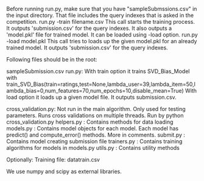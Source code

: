 Before running run.py, make sure that you have "sampleSubmssions.csv" in the input directory. That file includes the query indexes that is asked in the competition.
		run.py -train filename.csv
			This call starts the training process.
			It outputs 'submission.csv' for the query indexes.
			It also outputs a 'model.pkl' file for trained model. It can be loaded using -load option.
		run.py -load model.pkl
			This call tries to loads up the given model.pkl for an already trained model. It outputs 'submission.csv' for the query indexes.


Following files should be in the root:

sampleSubmission.csv
run.py: With train option it trains SVD_Bias_Model with train_SVD_Bias(train=ratings,test=None,lambda_user=39,lambda_item=50,lambda_bias=0,num_features=70,num_epochs=10,disable_mean=True)
	With load option it loads up a given model file.
	It outputs submission.csv.

cross_validation.py: Not run in the main algorithm. Only used for testing parameters. Runs cross validations on multiple threads.
		     Run by python cross_validation.py 
helpers.py : Contains methods for data loading
models.py : Contains model objects for each model. Each model has predict() and compute_error() methods. More in comments. 
submit.py : Contains model creating submission file
trainers.py : Contains training algorithms for models in models.py
utils.py : Contains utility methods

Optionally:
	Training file: datatrain.csv

We use numpy and scipy as external libraries. 